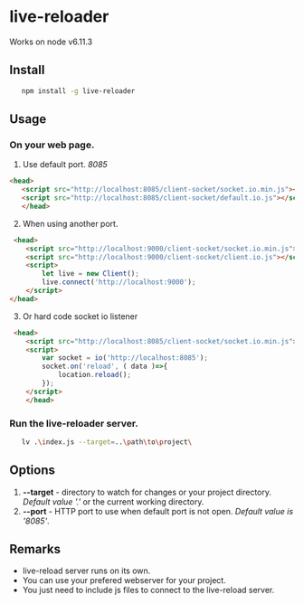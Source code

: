 # live-reloader
Works on node v6.11.3
## Install
 ```bash
    npm install -g live-reloader
 ```
## Usage
### On your web page.
 1. Use default port. *8085*
 ```HTML
 <head>
    <script src="http://localhost:8085/client-socket/socket.io.min.js"></script>
    <script src="http://localhost:8085/client-socket/default.io.js"></script>
    </head>
 ```
 2. When using another port.
```HTML
 <head>
    <script src="http://localhost:9000/client-socket/socket.io.min.js"></script>
    <script src="http://localhost:9000/client-socket/client.io.js"></script>
    <script>
        let live = new Client();
        live.connect('http://localhost:9000');
    </script>
</head>
```

3. Or hard code socket io listener
```HTML
 <head>
    <script src="http://localhost:8085/client-socket/socket.io.min.js"></script>
    <script>
        var socket = io('http://localhost:8085');
        socket.on('reload', ( data )=>{
            location.reload();
        });
    </script>
    </head>
```
 ### Run the live-reloader server.
 ```bash
    lv .\index.js --target=..\path\to\project\
 ```
 ## Options
 1. **--target** - directory to watch for changes or your project directory. *Default value '.'* or the current working directory.
 2. **--port** - HTTP port to use when default port is not open. *Default value is '8085'*.
 ## Remarks

 - live-reload server runs on its own.
 - You can use your prefered webserver for your project. 
 - You just need to include js files to connect to the live-reload server.
